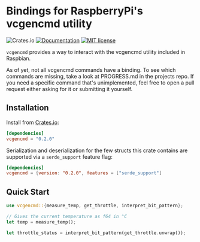 # Bindings for RaspberryPi's vcgencmd utility

![Crates.io](https://img.shields.io/crates/v/vcgencmd)
[![Documentation](https://docs.rs/vcgencmd/badge.svg)](https://docs.rs/serde_rustler)
[![MIT license](https://img.shields.io/badge/License-MIT-blue.svg)](https://lbesson.mit-license.org/)

`vcgencmd` provides a way to interact with the vcgencmd utility included in Raspbian.

As of yet, not all vcgencmd commands have a binding. To see which commands are missing, take a look at PROGRESS.md in the projects repo.
If you need a specific command that's unimplemented, feel free to open a pull request either asking  for it or submitting it yourself. 

## Installation

Install from [Crates.io](https://crates.io/crates/vcgencmd):

```toml
[dependencies]
vcgencmd = "0.2.0"
```

Serialization and deserialization for the few structs this crate contains are supported via a `serde_support` feature flag:
```toml
[dependencies]
vcgencmd = {version: "0.2.0", features = ["serde_support"]
```

## Quick Start

```rust
use vcgencmd::{measure_temp, get_throttle, interpret_bit_pattern};

// Gives the current temperature as f64 in °C
let temp = measure_temp();

let throttle_status = interpret_bit_pattern(get_throttle.unwrap());
```
